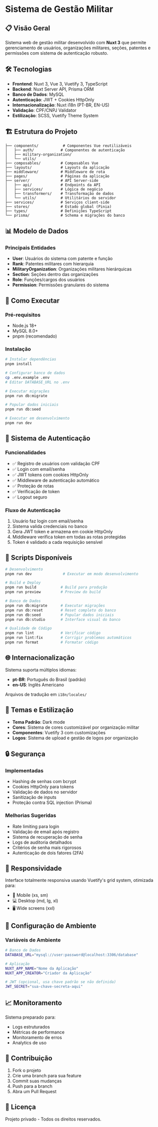 # Sistema de Gestão Militar

## 📋 Visão Geral

Sistema web de gestão militar desenvolvido com **Nuxt 3** que permite gerenciamento de usuários, organizações militares, seções, patentes e permissões com sistema de autenticação robusto.

## 🛠️ Tecnologias

- **Frontend**: Nuxt 3, Vue 3, Vuetify 3, TypeScript
- **Backend**: Nuxt Server API, Prisma ORM
- **Banco de Dados**: MySQL
- **Autenticação**: JWT + Cookies HttpOnly
- **Internacionalização**: Nuxt i18n (PT-BR, EN-US)
- **Validação**: CPF/CNPJ Validator
- **Estilização**: SCSS, Vuetify Theme System

## 🏗️ Estrutura do Projeto

```
├── components/           # Componentes Vue reutilizáveis
│   ├── auth/            # Componentes de autenticação
│   ├── military-organization/
│   └── utils/
├── composables/         # Composables Vue
├── layouts/             # Layouts da aplicação
├── middleware/          # Middleware de rota
├── pages/               # Páginas da aplicação
├── server/              # API Server-side
│   ├── api/             # Endpoints da API
│   ├── services/        # Lógica de negócio
│   ├── transformers/    # Transformação de dados
│   └── utils/           # Utilitários do servidor
├── services/            # Serviços client-side
├── stores/              # Estado global (Pinia)
├── types/               # Definições TypeScript
└── prisma/              # Schema e migrações do banco
```

## 📊 Modelo de Dados

### Principais Entidades
- **User**: Usuários do sistema com patente e função
- **Rank**: Patentes militares com hierarquia
- **MilitaryOrganization**: Organizações militares hierárquicas
- **Section**: Seções dentro das organizações
- **Role**: Funções/cargos dos usuários
- **Permission**: Permissões granulares do sistema

## 🚀 Como Executar

### Pré-requisitos
- Node.js 18+
- MySQL 8.0+
- pnpm (recomendado)

### Instalação
```bash
# Instalar dependências
pnpm install

# Configurar banco de dados
cp .env.example .env
# Editar DATABASE_URL no .env

# Executar migrações
pnpm run db:migrate

# Popular dados iniciais
pnpm run db:seed

# Executar em desenvolvimento
pnpm run dev
```

## 🔐 Sistema de Autenticação

### Funcionalidades
- ✅ Registro de usuários com validação CPF
- ✅ Login com email/senha
- ✅ JWT tokens com cookies HttpOnly
- ✅ Middleware de autenticação automático
- ✅ Proteção de rotas
- ✅ Verificação de token
- ✅ Logout seguro

### Fluxo de Autenticação
1. Usuário faz login com email/senha
2. Sistema valida credenciais no banco
3. Gera JWT token e armazena em cookie HttpOnly
4. Middleware verifica token em todas as rotas protegidas
5. Token é validado a cada requisição sensível

## 📝 Scripts Disponíveis

```bash
# Desenvolvimento
pnpm run dev              # Executar em modo desenvolvimento

# Build e Deploy
pnpm run build           # Build para produção
pnpm run preview         # Preview do build

# Banco de Dados
pnpm run db:migrate      # Executar migrações
pnpm run db:reset        # Reset completo do banco
pnpm run db:seed         # Popular dados iniciais
pnpm run db:studio       # Interface visual do banco

# Qualidade de Código
pnpm run lint            # Verificar código
pnpm run lint:fix        # Corrigir problemas automáticos
pnpm run format          # Formatar código
```

## 🌐 Internacionalização

Sistema suporta múltiplos idiomas:
- **pt-BR**: Português do Brasil (padrão)
- **en-US**: Inglês Americano

Arquivos de tradução em `i18n/locales/`

## 🎨 Temas e Estilização

- **Tema Padrão**: Dark mode
- **Cores**: Sistema de cores customizável por organização militar
- **Componentes**: Vuetify 3 com customizações
- **Logos**: Sistema de upload e gestão de logos por organização

## 🔒 Segurança

### Implementadas
- Hashing de senhas com bcrypt
- Cookies HttpOnly para tokens
- Validação de dados no servidor
- Sanitização de inputs
- Proteção contra SQL injection (Prisma)

### Melhorias Sugeridas
- Rate limiting para login
- Validação de email após registro  
- Sistema de recuperação de senha
- Logs de auditoria detalhados
- Critérios de senha mais rigorosos
- Autenticação de dois fatores (2FA)

## 📱 Responsividade

Interface totalmente responsiva usando Vuetify's grid system, otimizada para:
- 📱 Mobile (xs, sm)
- 💻 Desktop (md, lg, xl)
- 🖥️ Wide screens (xxl)

## 🔧 Configuração de Ambiente

### Variáveis de Ambiente
```bash
# Banco de Dados
DATABASE_URL="mysql://user:password@localhost:3306/database"

# Aplicação
NUXT_APP_NAME="Nome da Aplicação"
NUXT_APP_CREATOR="Criador da Aplicação"

# JWT (opcional, usa chave padrão se não definida)
JWT_SECRET="sua-chave-secreta-aqui"
```

## 📈 Monitoramento

Sistema preparado para:
- Logs estruturados
- Métricas de performance
- Monitoramento de erros
- Analytics de uso

## 🤝 Contribuição

1. Fork o projeto
2. Crie uma branch para sua feature
3. Commit suas mudanças
4. Push para a branch
5. Abra um Pull Request

## 📄 Licença

Projeto privado - Todos os direitos reservados.
